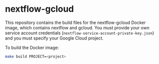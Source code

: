 # nextflow-gcloud

This repository contains the build files for the nextflow-gcloud Docker image, which contains nextflow and gcloud. You must provide your own service account credentials (`nextflow-service-account-private-key.json`) and you must specify your Google Cloud project.

To build the Docker image:
```bash
make build PROJECT=<project>
```